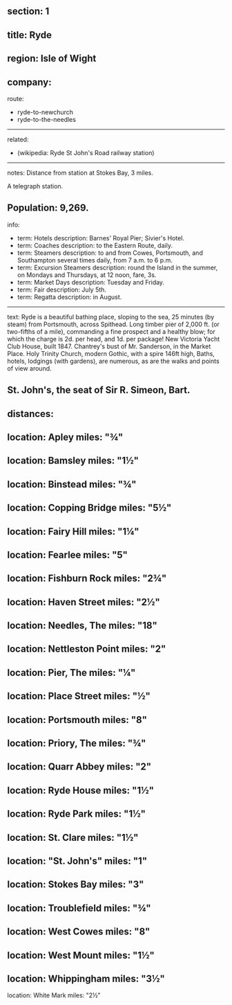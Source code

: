 section: 1
----
title: Ryde
----
region: Isle of Wight
----
company:
----
route:
- ryde-to-newchurch
- ryde-to-the-needles
----
related:
- (wikipedia: Ryde St John's Road railway station)
----
notes: Distance from station at Stokes Bay, 3 miles.

A telegraph station.

Population: 9,269.
----
info:
- term: Hotels
  description: Barnes' Royal Pier; Sivier's Hotel.
- term: Coaches
  description: to the Eastern Route, daily.
- term: Steamers
  description: to and from Cowes, Portsmouth, and Southampton several times daily, from 7 a.m. to 6 p.m.
- term: Excursion Steamers
  description: round the Island in the summer, on Mondays and Thursdays, at 12 noon, fare, 3s.
- term: Market Days
  description: Tuesday and Friday.
- term: Fair
  description: July 5th.
- term: Regatta
  description: in August.
----
text: Ryde is a beautiful bathing place, sloping to the sea, 25 minutes (by steam) from Portsmouth, across Spithead. Long timber pier of 2,000 ft. (or two-fifths of a mile), commanding a fine prospect and a healthy blow; for which the charge is 2d. per head, and 1d. per package! New Victoria Yacht Club House, built 1847. Chantrey's bust of Mr. Sanderson, in the Market Place. Holy Trinity Church, modern Gothic, with a spire 146ft high, Baths, hotels, lodgings (with gardens), are numerous, as are the walks and points of view around.

**St. John's,** the seat of Sir R. Simeon, Bart.
----
distances:
- 
  location: Apley
  miles: "¾"
- 
  location: Bamsley
  miles: "1½"
- 
  location: Binstead
  miles: "¾"
- 
  location: Copping Bridge
  miles: "5½"
- 
  location: Fairy Hill
  miles: "1¼"
- 
  location: Fearlee
  miles: "5"
- 
  location: Fishburn Rock
  miles: "2¾"
- 
  location: Haven Street
  miles: "2½"
- 
  location: Needles, The
  miles: "18"
- 
  location: Nettleston Point
  miles: "2"
- 
  location: Pier, The
  miles: "¼"
- 
  location: Place Street
  miles: "½"
- 
  location: Portsmouth
  miles: "8"
- 
  location: Priory, The
  miles: "¾"
- 
  location: Quarr Abbey
  miles: "2"
- 
  location: Ryde House
  miles: "1½"
- 
  location: Ryde Park
  miles: "1½"
- 
  location: St. Clare
  miles: "1½"
- 
  location: "St. John's"
  miles: "1"
- 
  location: Stokes Bay
  miles: "3"
- 
  location: Troublefield
  miles: "¾"
- 
  location: West Cowes
  miles: "8"
- 
  location: West Mount
  miles: "1½"
- 
  location: Whippingham
  miles: "3½"
- 
  location: White Mark
  miles: "2½"
